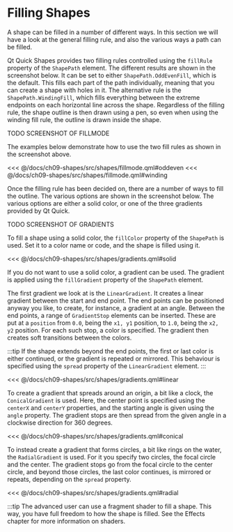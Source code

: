 # Filling Shapes

A shape can be filled in a number of different ways. In this section we will have a look at the general filling rule, and also the various ways a path can be filled.

Qt Quick Shapes provides two filling rules controlled using the ``fillRule`` property of the ``ShapePath`` element. The different results are shown in the screenshot below. It can be set to either ``ShapePath.OddEvenFill``, which is the default. This fills each part of the path individually, meaning that you can create a shape with holes in it. The alternative rule is the ``ShapePath.WindingFill``, which fills everything between the extreme endpoints on each horizontal line across the shape. Regardless of the filling rule, the shape outline is then drawn using a pen, so even when using the winding fill rule, the outline is drawn inside the shape.

TODO SCREENSHOT OF FILLMODE

The examples below demonstrate how to use the two fill rules as shown in the screenshot above.

<<< @/docs/ch09-shapes/src/shapes/fillmode.qml#oddeven
<<< @/docs/ch09-shapes/src/shapes/fillmode.qml#winding

Once the filling rule has been decided on, there are a number of ways to fill the outline. The various options are shown in the screenshot below. The various options are either a solid color, or one of the three gradients provided by Qt Quick.

TODO SCREENSHOT OF GRADIENTS

To fill a shape using a solid color, the ``fillColor`` property of the ``ShapePath`` is used. Set it to a color name or code, and the shape is filled using it.

<<< @/docs/ch09-shapes/src/shapes/gradients.qml#solid

If you do not want to use a solid color, a gradient can be used. The gradient is applied using the ``fillGradient`` property of the ``ShapePath`` element.

The first gradient we look at is the ``LinearGradient``. It creates a linear gradient between the start and end point. The end points can be positioned anyway you like, to create, for instance, a gradient at an angle. Between the end points, a range of ``GradientStop`` elements can be inserted. These are put at a ``position`` from ``0.0``, being the ``x1, y1`` position, to ``1.0``, being the ``x2, y2`` position. For each such stop, a color is specified. The gradient then creates soft transitions between the colors. 

:::tip
If the shape extends beyond the end points, the first or last color is either continued, or the gradient is repeated or mirrored. This behaviour is specified using the ``spread`` property of the ``LinearGradient`` element.
:::

<<< @/docs/ch09-shapes/src/shapes/gradients.qml#linear

To create a gradient that spreads around an origin, a bit like a clock, the ``ConicalGradient`` is used. Here, the center point is specified using the ``centerX`` and ``centerY`` properties, and the starting angle is given using the ``angle`` property. The gradient stops are then spread from the given angle in a clockwise direction for 360 degrees.

<<< @/docs/ch09-shapes/src/shapes/gradients.qml#conical

To instead create a gradient that forms circles, a bit like rings on the water, the ``RadialGradient`` is used. For it you specify two circles, the focal circle and the center. The gradient stops go from the focal circle to the center circle, and beyond those circles, the last color continues, is mirrored or repeats, depending on the ``spread`` property.

<<< @/docs/ch09-shapes/src/shapes/gradients.qml#radial

:::tip
The advanced user can use a fragment shader to fill a shape. This way, you have full freedom to how the shape is filled. See the Effects chapter for more information on shaders.
